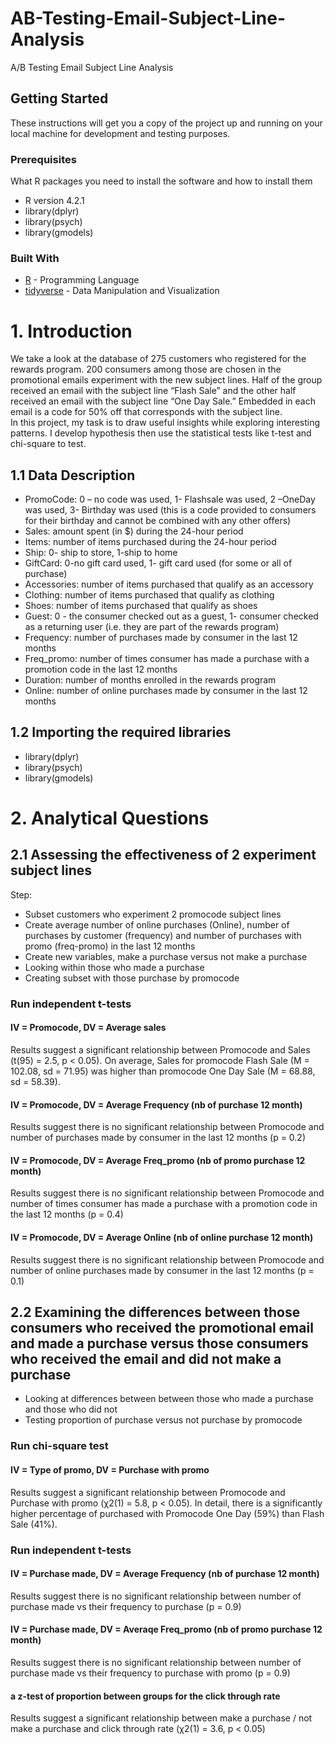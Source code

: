 # AB-Testing-Email-Subject-Line-Analysis
 A/B Testing Email Subject Line Analysis


## Getting Started
These instructions will get you a copy of the project up and running on your local machine for development and testing purposes.


### Prerequisites
What R packages you need to install the software and how to install them
* R version 4.2.1
* library(dplyr)
* library(psych)
* library(gmodels)


### Built With
* [R](https://www.r-project.org/) - Programming Language
* [tidyverse](https://www.tidyverse.org/) - Data Manipulation and Visualization


# 1. Introduction
We take a look at the database of 275 customers who registered for the rewards program. 200 consumers among those are chosen in the promotional emails experiment with the new subject lines. Half of the group received an email with the subject line “Flash Sale” and the other half received an email with the subject line “One Day Sale.” Embedded in each email is a code for 50% off that corresponds with the subject line.  
In this project, my task is to draw useful insights while exploring interesting patterns. I develop hypothesis then use the statistical tests like t-test and chi-square to test.


## 1.1 Data Description
* PromoCode: 0 – no code was used, 1- Flashsale was used, 2 –OneDay was used, 3- Birthday was used (this is a code provided to consumers for their birthday and cannot be combined with any other offers)
* Sales: amount spent (in $) during the 24-hour period
* Items: number of items purchased during the 24-hour period
* Ship: 0- ship to store, 1-ship to home
* GiftCard: 0-no gift card used, 1- gift card used (for some or all of purchase)
* Accessories: number of items purchased that qualify as an accessory 
* Clothing: number of items purchased that qualify as clothing
* Shoes: number of items purchased that qualify as shoes
* Guest: 0 - the consumer checked out as a guest, 1- consumer checked as a returning user (i.e. they are part of the rewards program)
* Frequency: number of purchases made by consumer in the last 12 months
* Freq_promo: number of times consumer has made a purchase with a promotion code in the last 12 months
* Duration: number of months enrolled in the rewards program
* Online: number of online purchases made by consumer in the last 12 months

## 1.2 Importing the required libraries
* library(dplyr)
* library(psych)
* library(gmodels)


# 2. Analytical Questions
## 2.1 Assessing the effectiveness of 2 experiment subject lines
Step:
* Subset customers who experiment 2 promocode subject lines 
* Create average number of online purchases (Online), number of purchases by customer (frequency) and number of purchases with promo (freq-promo) in the last 12 months
* Create new variables, make a purchase versus not make a purchase
* Looking within those who made a purchase
* Creating subset with those purchase by promocode

### Run independent t-tests
#### IV = Promocode, DV = Average sales
Results suggest a significant relationship between Promocode and Sales (t(95) = 2.5, p < 0.05). On average, Sales for promocode Flash Sale (M = 102.08, sd = 71.95) was higher than promocode One Day Sale (M = 68.88, sd = 58.39).  

#### IV = Promocode, DV = Average Frequency (nb of purchase 12 month)
Results suggest there is no significant relationship between Promocode and number of purchases made by consumer in the last 12 months (p = 0.2)

#### IV = Promocode, DV = Average Freq_promo (nb of promo purchase 12 month)
Results suggest there is no significant relationship between Promocode and number of times consumer has made a purchase with a promotion code in the last 12 months (p = 0.4)

#### IV = Promocode, DV = Average Online (nb of online purchase 12 month)
Results suggest there is no significant relationship between Promocode and number of online purchases made by consumer in the last 12 months (p = 0.1)


## 2.2 Examining the differences between those consumers who received the promotional email and made a purchase versus those consumers who received the email and did not make a purchase

* Looking at differences between between those who made a purchase and those who did not
* Testing proportion of purchase versus not purchase by promocode
### Run chi-square test
#### IV = Type of promo, DV = Purchase with promo
Results suggest a significant relationship between Promocode and Purchase with promo (χ2(1) = 5.8, p < 0.05). In detail, there is a significantly higher percentage of purchased with Promocode One Day (59%) than Flash Sale (41%). 

### Run independent t-tests
#### IV = Purchase made, DV = Average Frequency (nb of purchase 12 month)
Results suggest there is no significant relationship between number of purchase made vs their frequency to purchase (p = 0.9)

#### IV = Purchase made, DV = Averaqe Freq_promo (nb of promo purchase 12 month)
Results suggest there is no significant relationship between number of purchase made vs their frequency to purchase with promo (p = 0.9)

#### a z-test of proportion between groups for the click through rate
Results suggest a significant relationship between make a purchase / not make a purchase and click through rate (χ2(1) = 3.6, p < 0.05)
